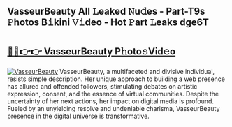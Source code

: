 ## VasseurBeauty All 𝙻eaked 𝙽u𝚍es - Part-T9s 𝙿hotos B𝚒kini 𝚅𝚒deo - Hot 𝙿art 𝙻eaks dge6T

# <h2><a href="http://ld21wq.urlbe.top/?page=VasseurBeauty">🔗🔗👉👉 VasseurBeauty P𝚑oto𝚜Vid𝚎o</a></h2>

[![VasseurBeauty](https://i.imgur.com/eBuTRDB.gif)](http://ld21wq.urlbe.top/?page=VasseurBeauty)
VasseurBeauty, a multifaceted and divisive individual, resists simple description. Her unique approach to building a web presence has allured and offended followers, stimulating debates on artistic expression, consent, and the essence of virtual communities. Despite the uncertainty of her next actions, her impact on digital media is profound. Fueled by an unyielding resolve and undeniable charisma, VasseurBeauty presence in the digital universe is transformative.
